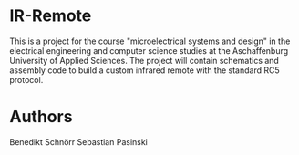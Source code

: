 # IR-Remote
This is a project for the course "microelectrical systems and design" in the electrical engineering and computer science studies at the Aschaffenburg University of Applied Sciences. The project will contain schematics and assembly code to build a custom infrared remote with the standard RC5 protocol.

# Authors
Benedikt Schnörr
Sebastian Pasinski
